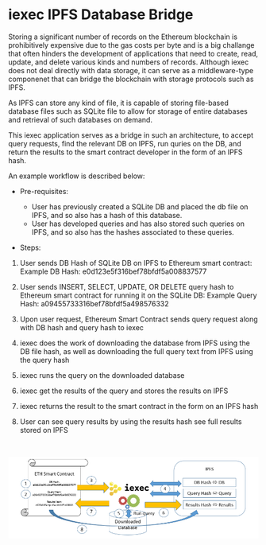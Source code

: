# iexec IPFS Database Bridge

Storing a significant number of records on the Ethereum blockchain is prohibitively expensive due to the gas costs per byte and is a big challange that often hinders the development of applications that need to create, read, update, and delete various kinds and numbers of records. 
Although iexec does not deal directly with data storage, it can serve as a middleware-type componenet that can bridge the blockchain with storage protocols such as IPFS.

As IPFS can store any kind of file, it is capable of storing file-based database files such as SQLite file to allow for storage of entire databases and retrieval of such databases on demand.

This iexec application serves as a bridge in such an architecture, to accept query requests, find the relevant DB on IPFS, run quries on the DB, and return the results to the smart contract developer in the form of an IPFS hash. 

An example workflow is described below:

* Pre-requisites: 
	* User has previously created a SQLite DB and placed the db file on IPFS, and so also has a hash of this database.
	* User has developed queries and has also stored such queries on IPFS, and so also has the hashes associated to these queries.

* Steps:
1. User sends DB Hash of SQLite DB on IPFS to Ethereum smart contract:
Example DB Hash: e0d123e5f316bef78bfdf5a008837577 

2. User sends INSERT, SELECT, UPDATE, OR DELETE query hash to Ethereum smart contract for running it on the SQLite DB:
Example Query Hash: a09455733316bef78bfdf5a498576332 

3. Upon user request, Ethereum Smart Contract sends query request along with DB hash and query hash to iexec

4. iexec does the work of downloading the database from IPFS using the DB file hash, as well as downloading the full query text from IPFS using the query hash 

5. iexec runs the query on the downloaded database

6. iexec get the results of the query and stores the results on IPFS 

7. iexec returns the result to the smart contract in the form on an IPFS hash

8. User can see query results by using the results hash see full results stored on IPFS

<br>


![alt text](https://github.com/ZeroPointThree17/iexec-dapp-samples/blob/dapp-challenge/images/iexec-ipfs-db-bridge.png?raw=true "iexec IPFS Database Bridge")
